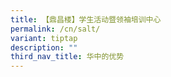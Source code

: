 ```yaml
---
title: 【鼎昌楼】学生活动暨领袖培训中心
permalink: /cn/salt/
variant: tiptap
description: ""
third_nav_title: 华中的优势
---
```

<p></p>